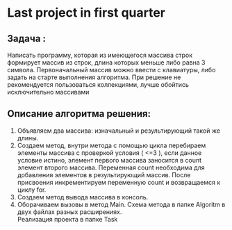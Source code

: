 # Last project in first quarter
## Задача :
Написать программу, которая из имеющегося массива строк формирует массив из строк, длина которых меньше либо равна 3 символа. Первоначальный массив можно ввести с клавиатуры, либо задать на старте выполнения алгоритма. При решение не рекомендуется пользоваться коллекциями, лучше обойтись исключительно массивами
## Описание алгоритма решения:
1. Объявляем два массива: изначальный и результирующий такой же длины.
2. Создаем метод, внутри метода с помощью цикла перебираем элементы массива с проверкой условия ( <=3 ), если данное условие истино, элемент первого массива заносится в count элемент второго массива. Переменная count необходима для добавления элементов в результирующий массив. После присвоения инкрементируем переменную count и возвращаемся к циклу for.
3. Создаем метод вывода массива в консоль.
4. Оборачиваем вызовы в метод Main.
Схема метода в папке Algoritm в двух файлах разных расширениях.</br>
Реализация проекта в папке Task</br>
